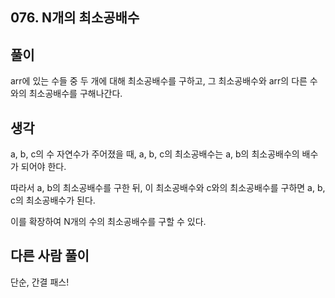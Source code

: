 ## 076. N개의 최소공배수 

## 풀이

arr에 있는 수들 중 두 개에 대해 최소공배수를 구하고, 그 최소공배수와 arr의 다른 수와의 최소공배수를 구해나간다.

## 생각

a, b, c의 수 자연수가 주어졌을 때, a, b, c의 최소공배수는 a, b의 최소공배수의 배수가 되어야 한다.

따라서 a, b의 최소공배수를 구한 뒤, 이 최소공배수와 c와의 최소공배수를 구하면 a, b, c의 최소공배수가 된다.

이를 확장하여 N개의 수의 최소공배수를 구할 수 있다.

## 다른 사람 풀이
단순, 간결 패스!
```

```
